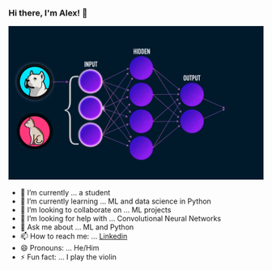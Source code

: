### Hi there, I'm Alex! 👋

![](images/ML.gif)

- 🔭 I’m currently ... a student 
- 🌱 I’m currently learning ... ML and data science in Python
- 👯 I’m looking to collaborate on ... ML projects
- 🤔 I’m looking for help with ... Convolutional Neural Networks
- 💬 Ask me about ... ML and Python
- 📫 How to reach me: ... [Linkedin](https://www.linkedin.com/in/alexlavaee/)
- 😄 Pronouns: ... He/Him
- ⚡ Fun fact: ... I play the violin

<!--
**lavaman131/lavaman131** is a ✨ _special_ ✨ repository because its `README.md` (this file) appears on your GitHub profile.

